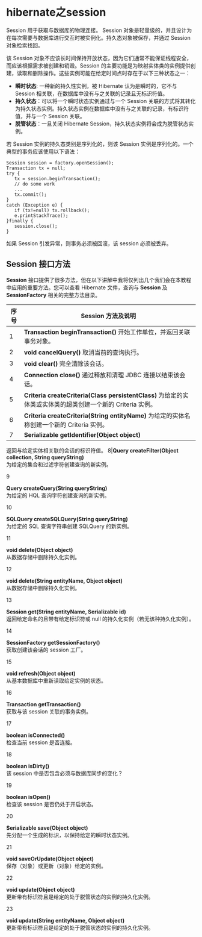 # hibernate之session
Session 用于获取与数据库的物理连接。 Session 对象是轻量级的，并且设计为在每次需要与数据库进行交互时被实例化。持久态对象被保存，并通过 Session 对象检索找回。

该 Session 对象不应该长时间保持开放状态，因为它们通常不能保证线程安全，而应该根据需求被创建和销毁。Session 的主要功能是为映射实体类的实例提供创建，读取和删除操作。这些实例可能在给定时间点时存在于以下三种状态之一：

-   **瞬时状态**: 一种新的持久性实例，被 Hibernate 认为是瞬时的，它不与 Session 相关联，在数据库中没有与之关联的记录且无标识符值。
-   **持久状态**：可以将一个瞬时状态实例通过与一个 Session 关联的方式将其转化为持久状态实例。持久状态实例在数据库中没有与之关联的记录，有标识符值，并与一个 Session 关联。
-   **脱管状态**：一旦关闭 Hibernate Session，持久状态实例将会成为脱管状态实例。

若 Session 实例的持久态类别是序列化的，则该 Session 实例是序列化的。一个典型的事务应该使用以下语法：

```
Session session = factory.openSession();
Transaction tx = null;
try {
   tx = session.beginTransaction();
   // do some work
   ...
   tx.commit();
}
catch (Exception e) {
   if (tx!=null) tx.rollback();
   e.printStackTrace(); 
}finally {
   session.close();
}
```

如果 Session 引发异常，则事务必须被回滚，该 session 必须被丢弃。

## Session 接口方法

**Session**  接口提供了很多方法，但在以下讲解中我将仅列出几个我们会在本教程中应用的重要方法。您可以查看 Hibernate 文件，查询与  **Session**  及  **SessionFactory**  相关的完整方法目录。

序号 |Session 方法及说明
--------|--------
1|**Transaction beginTransaction()**  开始工作单位，并返回关联事务对象。
2|**void cancelQuery()**  取消当前的查询执行。
3|**void clear()**  完全清除该会话。
4|**Connection close()**  通过释放和清理 JDBC 连接以结束该会话。
5|**Criteria createCriteria(Class persistentClass)**  为给定的实体类或实体类的超类创建一个新的 Criteria 实例。
6|**Criteria createCriteria(String entityName)**  为给定的实体名称创建一个新的 Criteria 实例。
7|**Serializable getIdentifier(Object object)**  
返回与给定实体相关联的会话的标识符值。
8|**Query createFilter(Object collection, String queryString)**  
为给定的集合和过滤字符创建查询的新实例。

9

**Query createQuery(String queryString)**  
为给定的 HQL 查询字符创建查询的新实例。

10

**SQLQuery createSQLQuery(String queryString)**  
为给定的 SQL 查询字符串创建 SQLQuery 的新实例。

11

**void delete(Object object)**  
从数据存储中删除持久化实例。

12

**void delete(String entityName, Object object)**  
从数据存储中删除持久化实例。

13

**Session get(String entityName, Serializable id)**  
返回给定命名的且带有给定标识符或 null 的持久化实例（若无该种持久化实例）。

14

**SessionFactory getSessionFactory()**  
获取创建该会话的 session 工厂。

15

**void refresh(Object object)**  
从基本数据库中重新读取给定实例的状态。

16

**Transaction getTransaction()**  
获取与该 session 关联的事务实例。

17

**boolean isConnected()**  
检查当前 session 是否连接。

18

**boolean isDirty()**  
该 session 中是否包含必须与数据库同步的变化？

19

**boolean isOpen()**  
检查该 session 是否仍处于开启状态。

20

**Serializable save(Object object)**  
先分配一个生成的标识，以保持给定的瞬时状态实例。

21

**void saveOrUpdate(Object object)**  
保存（对象）或更新（对象）给定的实例。

22

**void update(Object object)**  
更新带有标识符且是给定的处于脱管状态的实例的持久化实例。

23

**void update(String entityName, Object object)**  
更新带有标识符且是给定的处于脱管状态的实例的持久化实例。
<!--stackedit_data:
eyJoaXN0b3J5IjpbLTExNjg0NTA3NDQsLTEwODE2MjE1MjFdfQ
==
-->